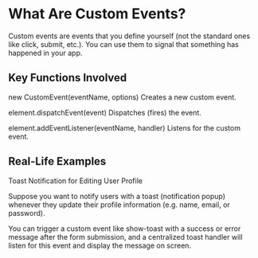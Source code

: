 # What Are Custom Events?

Custom events are events that you define yourself (not the standard ones like click, submit, etc.). You can use them to signal that something has happened in your app.

## Key Functions Involved

new CustomEvent(eventName, options)
Creates a new custom event.

element.dispatchEvent(event)
Dispatches (fires) the event.

element.addEventListener(eventName, handler)
Listens for the custom event.

## Real-Life Examples

Toast Notification for Editing User Profile

Suppose you want to notify users with a toast (notification popup) whenever they update their profile information (e.g. name, email, or password).

You can trigger a custom event like show-toast with a success or error message after the form submission, and a centralized toast handler will listen for this event and display the message on screen.
